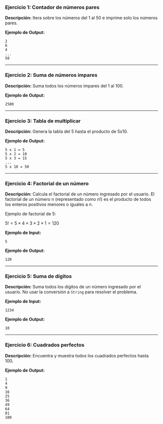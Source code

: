 ### Ejercicio 1: Contador de números pares

**Descripción:** Itera sobre los números del 1 al 50 e imprime solo los números pares.

**Ejemplo de Output:**
    
```
2
6
4
...
50
```

---

### Ejercicio 2: Suma de números impares

**Descripción:** Suma todos los números impares del 1 al 100.

**Ejemplo de Output:**
        
```
2500
```

---

### Ejercicio 3: Tabla de multiplicar

**Descripción:** Genera la tabla del 5 hasta el producto de 5x10.

**Ejemplo de Output:**
            
```
5 x 1 = 5
5 x 2 = 10
5 x 3 = 15
...
5 x 10 = 50
```

---

### Ejercicio 4: Factorial de un número

**Descripción:** Calcula el factorial de un número ingresado por el usuario. El factorial de un número n (representado como $n!$) es el producto de todos los enteros positivos menores o iguales a n.

Ejemplo de factorial de 5:

$5! = 5 \times 4 \times 3 \times 2 \times 1 = 120$

**Ejemplo de Input:**
                    
```
5
```
**Ejemplo de Output:**
```
120
```

---

### Ejercicio 5: Suma de dígitos

**Descripción:** Suma todos los dígitos de un número ingresado por el usuario. No usar la conversión a `String` para resolver el problema.

**Ejemplo de Input:**
```
1234
```
**Ejemplo de Output:**
```
10
```
---

### Ejercicio 6: Cuadrados perfectos

**Descripción:** Encuentra y muestra todos los cuadrados perfectos hasta 100.

**Ejemplo de Output:**
```
1
4
9
16
25
36
49
64
81
100
```